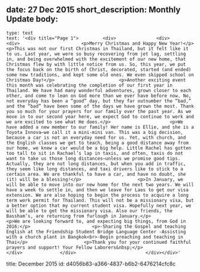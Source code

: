date: 27 Dec 2015
short_description: Monthly Update
body:
  - 
    type: text
    text: '<div title="Page 1">			<div>				<div>					<div>						<p>Merry Christmas and Happy New Year!</p>						<p>This was not our first Christmas in Thailand, but it felt like it to us. Last year, we were so busy recovering from jet lag, settling in, and being overwhelmed with the excitement of our new home, that Christmas flew by with little notice from us. So, this year, we put the focus back on the birth of Christ, decorated, started (and ended) some new traditions, and kept some old ones. We even skipped school on Christmas Day!</p>						<p>Another exciting event this month was celebrating the completion of our first year in Thailand. We have had many wonderful adventures, grown closer to each other, and come to lean on God more than we ever have before now. No, not everyday has been a “good” day, but they far outnumber the “bad,” and the “bad” have been some of the days we have grown the most. Thank you so much for your prayers for our family over the past year. As we move in to our second year here, we expect God to continue to work and we are excited to see what He does.</p>						<p>We have added a new member to our family! Her name is Ellie, and she is a Toyota Innova—we call it a mini-mini van. This was a big decision, because a car is not an everyday need for us. Yet, with church, and the English classes we get to teach, being a good distance away from our home, we knew a car would be a big help. Little Rachel has gotten too tall to sit in Rachael’s lap in taxis, and often, taxis do not want to take us those long distances—unless we promise good tips. Actually, they are not long distances, but when you add in traffic, they seem like long distances, and taxi drivers like to stick to a certain area. We are thankful to have a car, and have no doubt, she (it) will be a blessing!</p>						<p>In January, we will be able to move into our new home for the next two years. We will have a week to settle in, and then we leave for Laos to get our visa extension. We are also hoping to begin the process to acquire a long term work permit for Thailand. This will not be a missionary visa, but a better option that my current student visa. Hopefully next year, we will be able to get the missionary visa. Also our friends, the Bassham’s, are returning from furlough in January.</p>						<p>We are looking forward to, and expecting big things, from God in 2016:</p>						<p>-Sharing the Gospel and teaching English at the Friendship Student Bridge Language Center -Assisting with a church plant in Bangkok<br>-Begin preaching and teaching in Thai</p>						<p>Thank you for your continued faithful prayers and support! Your Fellow Laborers&nbsp;</p>					</div>				</div>				 			</div></div>'
title: December 2015
id: d4056b83-a366-4837-b6b2-6476214cfc8c
